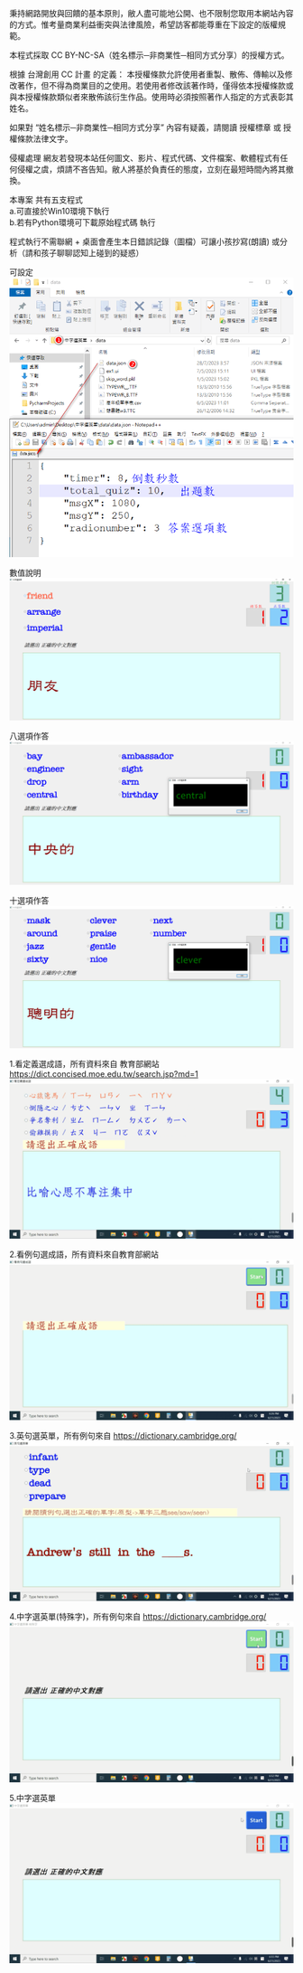 秉持網路開放與回饋的基本原則，敝人盡可能地公開、也不限制您取用本網站內容的方式。惟考量商業利益衝突與法律風險，希望訪客都能尊重在下設定的版權規範。

本程式採取 CC BY-NC-SA（姓名標示─非商業性─相同方式分享）的授權方式。

根據 台灣創用 CC 計畫 的定義：
本授權條款允許使用者重製、散佈、傳輸以及修改著作，但不得為商業目的之使用。若使用者修改該著作時，僅得依本授權條款或與本授權條款類似者來散佈該衍生作品。使用時必須按照著作人指定的方式表彰其姓名。

如果對 “姓名標示─非商業性─相同方式分享” 內容有疑義，請閱讀 授權標章 或 授權條款法律文字。

侵權處理
網友若發現本站任何圖文、影片、程式代碼、文件檔案、軟體程式有任何侵權之虞，煩請不吝告知。敝人將基於負責任的態度，立刻在最短時間內將其撤換。

本專案 共有五支程式  
a.可直接於Win10環境下執行  
b.若有Python環境可下載原始程式碼 執行  

程式執行不需聯網 + 桌面會產生本日錯誤記錄（圖檔）可讓小孩抄寫(朗讀) 或分析（請和孩子聊聊認知上碰到的疑惑）

可設定  
![數值設置](https://github.com/tom522118/ExamPractise/blob/main/img/中字選英單_數值設置.png)

數值說明
![數值設置](https://github.com/tom522118/ExamPractise/blob/main/img/中字選英單_數值說明.png)

八選項作答
![八選項作答](https://github.com/tom522118/ExamPractise/blob/main/img/中字選英單_一次出8個選項.png)

十選項作答
![十選項作答](https://github.com/tom522118/ExamPractise/blob/main/img/中字選英單_一次出10個選項.png)

1.看定義選成語，所有資料來自 教育部網站 https://dict.concised.moe.edu.tw/search.jsp?md=1  
[![看定義選成語-點擊看影片](https://github.com/tom522118/ExamPractise/blob/main/img/%E7%9C%8B%E5%AE%9A%E7%BE%A9%E9%81%B8%E6%88%90%E8%AA%9E.png)](https://www.youtube.com/watch?v=Q0lkc1DmE2E)

2.看例句選成語，所有資料來自教育部網站  
[![看例句選成語-點擊看影片](https://github.com/tom522118/ExamPractise/blob/main/img/%E7%9C%8B%E4%BE%8B%E5%8F%A5%E9%81%B8%E6%88%90%E8%AA%9E.png)](https://www.youtube.com/watch?v=YUrB62C1DDA)

3.英句選英單，所有例句來自 https://dictionary.cambridge.org/  
[![英句選英單-點擊看影片](https://github.com/tom522118/ExamPractise/blob/main/img/%E8%8B%B1%E5%8F%A5%E9%81%B8%E8%8B%B1%E5%96%AE.png)](https://www.youtube.com/watch?v=GprFNEHsgAI)

4.中字選英單(特殊字)，所有例句來自 https://dictionary.cambridge.org/  
[![中字選英單(特殊字)-點擊看影片](https://github.com/tom522118/ExamPractise/blob/main/img/%E4%B8%AD%E5%AD%97%E9%81%B8%E8%8B%B1%E5%96%AE.%E7%89%B9%E6%AE%8A%E5%AD%97.png)](https://www.youtube.com/watch?v=wMkoDjdOr5I)

5.中字選英單  
[![中字選英單-點擊看影片](https://github.com/tom522118/ExamPractise/blob/main/img/%E4%B8%AD%E5%AD%97%E9%81%B8%E8%8B%B1%E5%96%AE.png)](https://www.youtube.com/watch?v=TqO4TMnLq9s)


